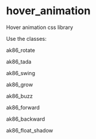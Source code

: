 # hover_animation
Hover animation css library

Use the classes:

ak86_rotate

ak86_tada

ak86_swing

ak86_grow

ak86_buzz

ak86_forward

ak86_backward

ak86_float_shadow 
